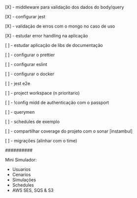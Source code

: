 [X] - middleware para validação dos dados do body/query

[X] - configurar jest

[X] - validação de erros com o mongo no caso de uso

[X] - estudar error handling na aplicação

[ ] - estudar aplicação de libs de documentação

[ ] - configurar o prettier

[ ] - configurar eslint

[ ] - configurar o docker

[ ] - jest e2e

[ ] - project workspace (n prioritario)

[ ] - !config midd de authenticação com o passport

[ ] - querymen

[ ] - schedules de exemplo

[ ] - compartilhar coverage do projeto com o sonar [instambul]

[ ] - migrações (alinhar com o time)

##########

Mini Simulador:

- Usuarios
- Cenarios
- Simulações
- Schedules
- AWS SES, SQS & S3
